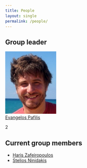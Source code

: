 ```yaml
---
title: People
layout: single
permalink: /people/
---
```


## Group leader
![Portrait of EvangelosPafilis](people_evangelospafilis.jpg)  
[Evangelos Pafilis](evangelospafilis) 

2
## Current group members
- [Haris Zafeiropoulos](hariszafeiropoulos)
- [Stelios Ninidakis](steliosninidakis)
